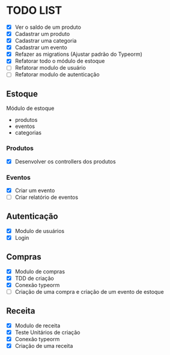 # TODO LIST

- [x] Ver o saldo de um produto
- [x] Cadastrar um produto
- [x] Cadastrar uma categoria
- [x] Cadastrar um evento
- [x] Refazer as migrations (Ajustar padrão do Typeorm)
- [x] Refatorar todo o módulo de estoque
- [ ] Refatorar modulo de usuário
- [ ] Refatorar modulo de autenticação

## Estoque

Módulo de estoque

- produtos
- eventos
- categorias

### Produtos

- [x] Desenvolver os controllers dos produtos

### Eventos

- [x] Criar um evento
- [ ] Criar relatório de eventos

## Autenticação

- [x] Modulo de usuários
- [x] Login

## Compras

- [x] Modulo de compras
- [x] TDD de criação
- [x] Conexão typeorm
- [ ] Criação de uma compra e criação de um evento de estoque

## Receita

- [x] Modulo de receita
- [x] Teste Unitários de criação
- [x] Conexão typeorm
- [x] Criação de uma receita
